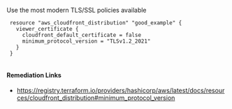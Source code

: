 
Use the most modern TLS/SSL policies available

```hcl
 resource "aws_cloudfront_distribution" "good_example" {
   viewer_certificate {
     cloudfront_default_certificate = false 
     minimum_protocol_version = "TLSv1.2_2021"
   }
 }
 
```

#### Remediation Links
 - https://registry.terraform.io/providers/hashicorp/aws/latest/docs/resources/cloudfront_distribution#minimum_protocol_version

